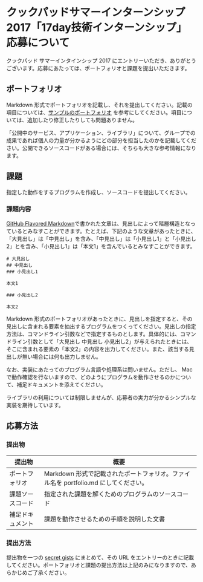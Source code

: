# クックパッドサマーインターンシップ2017「17day技術インターンシップ」応募について

クックパッド サマーインタインシップ 2017 にエントリーいただき、ありがとうございます。応募にあたっては、ポートフォリオと課題を提出いただきます。

## ポートフォリオ

Markdown 形式でポートフォリオを記載し、それを提出してください。記載の項目については、[サンプルのポートフォリオ](portfolio.md) を参考にしてください。項目については、追加したり修正したりしても問題ありません。

「公開中のサービス、アプリケーション、ライブラリ」について、グループでの成果であれば個人の力量が分かるようにどの部分を担当したのかを記載してください。公開できるソースコードがある場合には、そちらも大きな参考情報になります。

## 課題

指定した動作をするプログラムを作成し、ソースコードを提出してください。

### 課題内容

[GitHub Flavored Markdown](https://github.github.com/gfm/)で書かれた文章は、見出しによって階層構造となっているとみなすことができます。たとえば、下記のような文章があったときに、「大見出し」は「中見出し」を含み、「中見出し」は「小見出し1」と「小見出し2」とを含み、「小見出し1」は「本文1」を含んでいるとみなすことができます。

```
# 大見出し
## 中見出し
### 小見出し1

本文1

### 小見出し2

本文2
```

Markdown 形式のポートフォリオがあったときに、見出しを指定すると、その見出しに含まれる要素を抽出するプログラムをつくってください。見出しの指定方法は、コマンドライン引数などで指定するものとします。具体的には、コマンドライン引数として「大見出し 中見出し 小見出し2」が与えられたときには、そこに含まれる要素の「本文2」の内容を出力してください。また、該当する見出しが無い場合には何も出力しません。

なお、実装にあたってのプログラム言語や処理系は問いません。ただし、 Mac で動作確認を行ないますので、どのようにプログラムを動作させるのかについて、補足ドキュメントを添えてください。

ライブラリの利用については制限しませんが、応募者の実力が分かるシンプルな実装を期待しています。

## 応募方法

### 提出物

| 提出物           | 概要       |
| ---------------- | ---------- |
| ポートフォリオ   | Markdown 形式で記載されたポートフォリオ。ファイル名を portfolio.md にしてください。 |
| 課題ソースコード | 指定された課題を解くためのプログラムのソースコード |
| 補足ドキュメント | 課題を動作させるための手順を説明した文書 |

### 提出方法

提出物を一つの [secret gists](https://help.github.com/articles/about-gists/#secret-gists) にまとめて、その URL をエントリーのときに記載してください。ポートフォリオと課題の提出方法は上記のみになりますので、あらかじめご了承ください。
